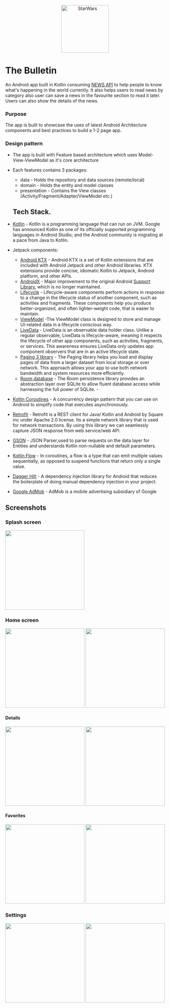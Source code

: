 <p align="center"><img src="app/src/main/ic_launcher-playstore.png" alt="StarWars" height="150px"></p>

# The Bulletin
An Android app built in Kotlin consuming [NEWS API](https://newsapi.org) to help people to know what's happening in the world currently. It also helps users to read news by category also user can save a news in the favourite section to read it later. Users can also show the details of the news.

### Purpose
The app is built to showcase the uses of latest Android Architecture components and best practices to build a 1-2 page app.

### Design pattern
- The app is built with Feature based architecture which uses Model-View-ViewModel as it's core architecture
- Each features contains 3 packages:
  - data - Holds the repository and data sources (remote/local)
  - domain - Holds the entity and model classes
  - presentation - Contains the View classes (Activity/Fragment/Adapter/ViewModel etc.)
  
  ## Tech Stack.
- [Kotlin](https://developer.android.com/kotlin) - Kotlin is a programming language that can run on JVM. Google has announced Kotlin as one of its officially supported programming languages in Android Studio; and the Android community is migrating at a pace from Java to Kotlin.
- Jetpack components:
    - [Android KTX](https://developer.android.com/kotlin/ktx.html) - Android KTX is a set of Kotlin extensions that are included with Android Jetpack and other Android libraries. KTX extensions provide concise, idiomatic Kotlin to Jetpack, Android platform, and other APIs.
    - [AndroidX](https://developer.android.com/jetpack/androidx) - Major improvement to the original Android [Support Library](https://developer.android.com/topic/libraries/support-library/index), which is no longer maintained.
    - [Lifecycle](https://developer.android.com/topic/libraries/architecture/lifecycle) - Lifecycle-aware components perform actions in response to a change in the lifecycle status of another component, such as activities and fragments. These components help you produce better-organized, and often lighter-weight code, that is easier to maintain.
    - [ViewModel](https://developer.android.com/topic/libraries/architecture/viewmodel) -The ViewModel class is designed to store and manage UI-related data in a lifecycle conscious way.
    - [LiveData](https://developer.android.com/topic/libraries/architecture/livedata) - LiveData is an observable data holder class. Unlike a regular observable, LiveData is lifecycle-aware, meaning it respects the lifecycle of other app components, such as activities, fragments, or services. This awareness ensures LiveData only updates app component observers that are in an active lifecycle state.
    - [Paging 3 library](https://developer.android.com/topic/libraries/architecture/paging/v3-overview) - The Paging library helps you load and display pages of data from a larger dataset from local storage or over network. This approach allows your app to use both network bandwidth and system resources more efficiently.
    - [Room database](https://developer.android.com/training/data-storage/room) - The Room persistence library provides an abstraction layer over SQLite to allow fluent database access while harnessing the full power of SQLite. -

- [Kotlin Coroutines](https://developer.android.com/kotlin/coroutines) - A concurrency design pattern that you can use on Android to simplify code that executes asynchronously.
- [Retrofit](https://square.github.io/retrofit) -  Retrofit is a REST client for Java/ Kotlin and Android by Square inc under Apache 2.0 license. Its a simple network library that is used for network transactions. By using this library we can seamlessly capture JSON response from web service/web API.
- [GSON](https://github.com/square/gson) - JSON Parser,used to parse requests on the data layer for Entities and understands Kotlin non-nullable and default parameters.
- [Kotlin Flow](https://developer.android.com/kotlin/flow) - In coroutines, a flow is a type that can emit multiple values sequentially, as opposed to suspend functions that return only a single value.
- [Dagger Hilt](https://developer.android.com/training/dependency-injection/hilt-android) - A dependency injection library for Android that reduces the boilerplate of doing manual dependency injection in your project.
- [Google AdMob](https://admob.google.com/home/) - AdMob is a mobile advertising subsidiary of Google

## Screenshots
### Splash screen
<img src="ss/splash.png" width="250"/>

### Home screen
<img src="ss/home_light.png" width="250"/> <img src="ss/home_dark.png" width="250"/>
#### Details
<img src="ss/details_light.png" width="250"/> <img src="ss/details_dark.png" width="250"/>

#### Favorites
<img src="ss/fav_light.png" width="250"/> <img src="ss/fav_dark.png" width="250"/>

### Settings
<img src="ss/settings_light.png" width="250"/> <img src="ss/settings_dark.png" width="250"/>


